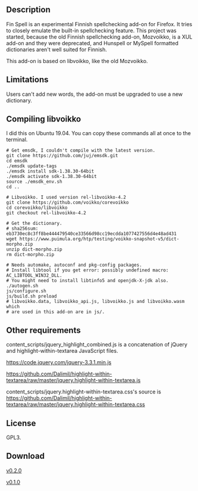 ## Description

Fin Spell is an experimental Finnish spellchecking add-on for Firefox. It tries
to closely emulate the built-in spellchecking feature. This project was started,
because the old Finnish spellchecking add-on, Mozvoikko, is a XUL add-on and
they were deprecated, and Hunspell or MySpell formatted dictionaries aren't well
suited for Finnish.

This add-on is based on libvoikko, like the old Mozvoikko.

## Limitations

Users can't add new words, the add-on must be upgraded to use a new
dictionary.

## Compiling libvoikko

I did this on Ubuntu 19.04. You can copy these commands all at once to the
terminal.

```
# Get emsdk, I couldn't compile with the latest version.
git clone https://github.com/juj/emsdk.git
cd emsdk
./emsdk update-tags
./emsdk install sdk-1.38.30-64bit
./emsdk activate sdk-1.38.30-64bit
source ./emsdk_env.sh
cd ..

# Libvoikko. I used version rel-libvoikko-4.2
git clone https://github.com/voikko/corevoikko
cd corevoikko/libvoikko
git checkout rel-libvoikko-4.2 

# Get the dictionary.
# sha256sum: eb3730ec8c3ff8be444479540ce33566d98cc19ecdda1077427556d4e48ad431
wget https://www.puimula.org/htp/testing/voikko-snapshot-v5/dict-morpho.zip
unzip dict-morpho.zip
rm dict-morpho.zip

# Needs automake, autoconf and pkg-config packages.
# Install libtool if you get error: possibly undefined macro: AC_LIBTOOL_WIN32_DLL.
# You might need to install libtinfo5 and openjdk-X-jdk also.
./autogen.sh
js/configure.sh
js/build.sh preload
# libvoikko.data, libvoikko_api.js, libvoikko.js and libvoikko.wasm which
# are used in this add-on are in js/.
```

## Other requirements

content_scripts/jquery_highlight_combined.js is a concatenation of jQuery and
highlight-within-textarea JavaScript files.

https://code.jquery.com/jquery-3.3.1.min.js

https://github.com/Dalimil/highlight-within-textarea/raw/master/jquery.highlight-within-textarea.js

content_scripts/jquery.highlight-within-textarea.css's source is
https://github.com/Dalimil/highlight-within-textarea/raw/master/jquery.highlight-within-textarea.css

## License

GPL3.

## Download

[v0.2.0](https://github.com/fluks/fin-spell/releases/download/v0.2.0/fin_spell-0.2.0-fx.xpi)

[v0.1.0](https://github.com/fluks/fin-spell/releases/download/v0.1.0/fin_spell-0.1.0-fx.xpi)
